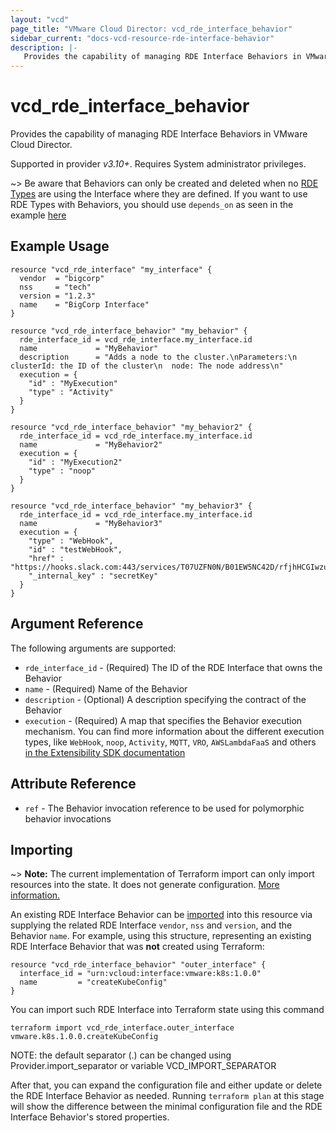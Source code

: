 ```yaml
---
layout: "vcd"
page_title: "VMware Cloud Director: vcd_rde_interface_behavior"
sidebar_current: "docs-vcd-resource-rde-interface-behavior"
description: |-
   Provides the capability of managing RDE Interface Behaviors in VMware Cloud Director.
---
```


# vcd\_rde\_interface\_behavior

Provides the capability of managing RDE Interface Behaviors in VMware Cloud Director.

Supported in provider *v3.10+*. Requires System administrator privileges.

~> Be aware that Behaviors can only be created and deleted when no [RDE Types](/providers/vmware/vcd/latest/docs/resources/rde_type) are using the Interface where they are defined.
If you want to use RDE Types with Behaviors, you should use `depends_on` as seen in the example [here](/providers/vmware/vcd/latest/docs/resources/rde_interface_behavior#example-usage)

## Example Usage

```hcl
resource "vcd_rde_interface" "my_interface" {
  vendor  = "bigcorp"
  nss     = "tech"
  version = "1.2.3"
  name    = "BigCorp Interface"
}

resource "vcd_rde_interface_behavior" "my_behavior" {
  rde_interface_id = vcd_rde_interface.my_interface.id
  name             = "MyBehavior"
  description      = "Adds a node to the cluster.\nParameters:\n  clusterId: the ID of the cluster\n  node: The node address\n"
  execution = {
    "id" : "MyExecution"
    "type" : "Activity"
  }
}

resource "vcd_rde_interface_behavior" "my_behavior2" {
  rde_interface_id = vcd_rde_interface.my_interface.id
  name             = "MyBehavior2"
  execution = {
    "id" : "MyExecution2"
    "type" : "noop"
  }
}

resource "vcd_rde_interface_behavior" "my_behavior3" {
  rde_interface_id = vcd_rde_interface.my_interface.id
  name             = "MyBehavior3"
  execution = {
    "type" : "WebHook",
    "id" : "testWebHook",
    "href" : "https://hooks.slack.com:443/services/T07UZFN0N/B01EW5NC42D/rfjhHCGIwzuzQFrpPZiuLkIX",
    "_internal_key" : "secretKey"
  }
}
```

## Argument Reference

The following arguments are supported:

* `rde_interface_id` - (Required) The ID of the RDE Interface that owns the Behavior
* `name` - (Required) Name of the Behavior
* `description` - (Optional) A description specifying the contract of the Behavior
* `execution` - (Required) A map that specifies the Behavior execution mechanism.
  You can find more information about the different execution types, like `WebHook`, `noop`, `Activity`, `MQTT`, `VRO`, `AWSLambdaFaaS`
  and others [in the Extensibility SDK documentation](https://vmware.github.io/vcd-ext-sdk/docs/defined_entities_api/behaviors)

## Attribute Reference

* `ref` - The Behavior invocation reference to be used for polymorphic behavior invocations

## Importing

~> **Note:** The current implementation of Terraform import can only import resources into the state. It does not generate
configuration. [More information.][docs-import]

An existing RDE Interface Behavior can be [imported][docs-import] into this resource via supplying the related RDE Interface `vendor`, `nss` and `version`, and
the Behavior `name`.
For example, using this structure, representing an existing RDE Interface Behavior that was **not** created using Terraform:

```hcl
resource "vcd_rde_interface_behavior" "outer_interface" {
  interface_id = "urn:vcloud:interface:vmware:k8s:1.0.0"
  name         = "createKubeConfig"
}
```

You can import such RDE Interface into Terraform state using this command

```
terraform import vcd_rde_interface.outer_interface vmware.k8s.1.0.0.createKubeConfig
```

NOTE: the default separator (.) can be changed using Provider.import_separator or variable VCD_IMPORT_SEPARATOR

[docs-import]:https://www.terraform.io/docs/import/

After that, you can expand the configuration file and either update or delete the RDE Interface Behavior as needed. Running `terraform plan`
at this stage will show the difference between the minimal configuration file and the RDE Interface Behavior's stored properties.
